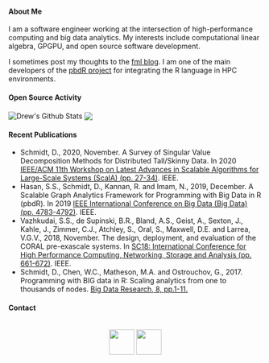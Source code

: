 #### About Me

I am a software engineer working at the intersection of high-performance computing and big data analytics. My interests include computational linear algebra, GPGPU, and open source software development.

I sometimes post my thoughts to the [fml blog](https://fml-fam.github.io/blog/). I am one of the main developers of the [pbdR project](https://pbdr.org/) for integrating the R language in HPC environments.

#### Open Source Activity

<img align="center" src="https://github-readme-stats.vercel.app/api?username=wrathematics&include_all_commits=true&count_private=true&show_icons=true&line_height=20" alt="Drew's Github Stats">
<img align="center" src="https://github-readme-stats.vercel.app/api/top-langs/?username=wrathematics&hide=html&layout=compact">

#### Recent Publications

* Schmidt, D., 2020, November. A Survey of Singular Value Decomposition Methods for Distributed Tall/Skinny Data. In 2020 [IEEE/ACM 11th Workshop on Latest Advances in Scalable Algorithms for Large-Scale Systems (ScalA) (pp. 27-34)](https://ieeexplore.ieee.org/abstract/document/9308812/). IEEE.
* Hasan, S.S., Schmidt, D., Kannan, R. and Imam, N., 2019, December. A Scalable Graph Analytics Framework for Programming with Big Data in R (pbdR). In 2019 [IEEE International Conference on Big Data (Big Data) (pp. 4783-4792)](https://ieeexplore.ieee.org/abstract/document/9006155/). IEEE.
* Vazhkudai, S.S., de Supinski, B.R., Bland, A.S., Geist, A., Sexton, J., Kahle, J., Zimmer, C.J., Atchley, S., Oral, S., Maxwell, D.E. and Larrea, V.G.V., 2018, November. The design, deployment, and evaluation of the CORAL pre-exascale systems. In [SC18: International Conference for High Performance Computing, Networking, Storage and Analysis (pp. 661-672)](https://ieeexplore.ieee.org/abstract/document/8665810/). IEEE.
* Schmidt, D., Chen, W.C., Matheson, M.A. and Ostrouchov, G., 2017. Programming with BIG data in R: Scaling analytics from one to thousands of nodes. [Big Data Research, 8, pp.1-11.](https://www.sciencedirect.com/science/article/abs/pii/S221457961630065X)

#### Contact

<p align="center">
<br>
<a href="https://twitter.com/wrathematics" target="_blank" rel="noopener noreferrer"><img src="https://img.icons8.com/plasticine/100/000000/twitter.png" width="50" /></a>  
<a href="mailto:wrathematics@gmail.com" target="_blank" rel="noopener noreferrer"><img src="https://img.icons8.com/plasticine/100/000000/gmail.png"  width="50" /></a>
</p>

